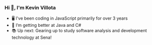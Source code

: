 ### Hi 👋, I'm Kevin Villota

- 🖥️ I've been coding in JavaScript primarily for over 3 years
- 🦕 I’m getting better at Java and C#
- 📚 Up next: Gearing up to study software analysis and development technology at Sena!
